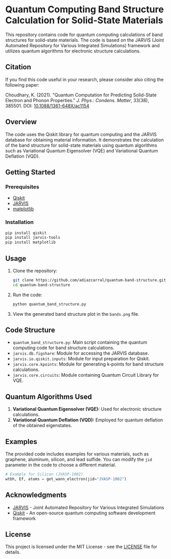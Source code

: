 # Quantum Computing Band Structure Calculation for Solid-State Materials

This repository contains code for quantum computing calculations of band structures for solid-state materials. The code is based on the JARVIS (Joint Automated Repository for Various Integrated Simulations) framework and utilizes quantum algorithms for electronic structure calculations.

## Citation

If you find this code useful in your research, please consider also citing the following paper:

Choudhary, K. (2021). "Quantum Computation for Predicting Solid-State Electron and Phonon Properties." *J. Phys.: Condens. Matter*, 33(38), 385501. DOI: [10.1088/1361-648X/ac1154](https://doi.org/10.1088/1361-648X/ac1154)

## Overview

The code uses the Qiskit library for quantum computing and the JARVIS database for obtaining material information. It demonstrates the calculation of the band structure for solid-state materials using quantum algorithms such as Variational Quantum Eigensolver (VQE) and Variational Quantum Deflation (VQD).

## Getting Started

### Prerequisites

- [Qiskit](https://qiskit.org/)
- [JARVIS](https://jarvis.nist.gov/)
- [matplotlib](https://matplotlib.org/)

### Installation

```bash
pip install qiskit
pip install jarvis-tools
pip install matplotlib
```

## Usage

1. Clone the repository:

    ```bash
    git clone https://github.com/adiazcarral/quantum-band-structure.git
    cd quantum-band-structure
    ```

2. Run the code:

    ```bash
    python quantum_band_structure.py
    ```

3. View the generated band structure plot in the `bands.png` file.

## Code Structure

- `quantum_band_structure.py`: Main script containing the quantum computing code for band structure calculations.
- `jarvis.db.figshare`: Module for accessing the JARVIS database.
- `jarvis.io.qiskit.inputs`: Module for input preparation for Qiskit.
- `jarvis.core.kpoints`: Module for generating k-points for band structure calculations.
- `jarvis.core.circuits`: Module containing Quantum Circuit Library for VQE.

## Quantum Algorithms Used

1. **Variational Quantum Eigensolver (VQE):** Used for electronic structure calculations.
2. **Variational Quantum Deflation (VQD):** Employed for quantum deflation of the obtained eigenstates.

## Examples

The provided code includes examples for various materials, such as graphene, aluminum, silicon, and lead sulfide. You can modify the `jid` parameter in the code to choose a different material.

```python
# Example for Silicon (JVASP-1002)
wtbh, Ef, atoms = get_wann_electron(jid="JVASP-1002")
```

## Acknowledgments

- [JARVIS](https://jarvis.nist.gov/) - Joint Automated Repository for Various Integrated Simulations
- [Qiskit](https://qiskit.org/) - An open-source quantum computing software development framework

## License

This project is licensed under the MIT License - see the [LICENSE](LICENSE) file for details.
